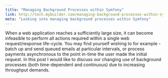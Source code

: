 ```yaml
---
title: "Managing Background Processes within Symfony"
link: http://tech.mybuilder.com/managing-background-processes-within-symfony/
meta: "Looking into managing background processes within Symfony"
---
```


When a web application reaches a sufficiently large size, it can become infeasible to perform all actions required within a single web request/response life-cycle.
You may find yourself wishing to for example - batch up and send queued emails at particular intervals, or process payments asynchronous to the point in-time the user made the initial request.
In this post I would like to discuss our changing use of background processes (both time-dependent and continuous) due to increasing throughput demands.
<!--more-->
